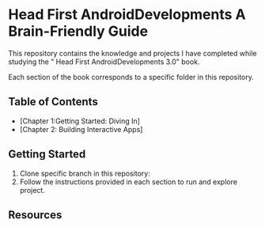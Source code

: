 # Head First AndroidDevelopments A Brain-Friendly Guide

This repository contains the knowledge and projects I have completed while studying the " Head First AndroidDevelopments 3.0" book. 

Each section of the book corresponds to a specific folder in this repository.

## Table of Contents

- [Chapter 1:Getting Started: Diving In]
- [Chapter 2:  Building Interactive Apps]


## Getting Started

1. Clone specific branch in this repository: 
2. Follow the instructions provided in each section to run and explore project.

## Resources






